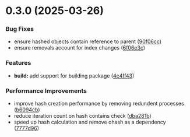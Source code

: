 # 0.3.0 (2025-03-26)


### Bug Fixes

* ensure hashed objects contain reference to parent ([90f06cc](https://github.com/n-rowe/pash/commit/90f06cc7a05ad7d6d88d4ff31dbdc6edab054819))
* ensure removals account for index changes ([6f06e3c](https://github.com/n-rowe/pash/commit/6f06e3ce056c29fc721eb658ea82fbb6194778f3))


### Features

* **build:** add support for building package ([4c4ff43](https://github.com/n-rowe/pash/commit/4c4ff43699305faecb6dd30928166e5633ab66d7))


### Performance Improvements

* improve hash creation performance by removing redundent processes ([b6094cb](https://github.com/n-rowe/pash/commit/b6094cb5bebb7ea913914bd6a9be87c50cc79cc7))
* reduce iteration count on hash contains check ([dba281b](https://github.com/n-rowe/pash/commit/dba281b627fa52f845ae595ef6345a7763655c7a))
* speed up hash calculation and remove ohash as a dependency ([7777d96](https://github.com/n-rowe/pash/commit/7777d96aeb6277138fb6e054a0c8ac1a729ca1f2))



